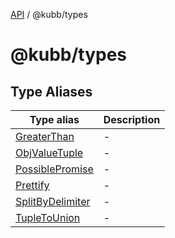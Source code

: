 [API](../../packages.md) / @kubb/types

# @kubb/types

## Type Aliases

| Type alias | Description |
| ------ | ------ |
| [GreaterThan](type-aliases/GreaterThan.md) | - |
| [ObjValueTuple](type-aliases/ObjValueTuple.md) | - |
| [PossiblePromise](type-aliases/PossiblePromise.md) | - |
| [Prettify](type-aliases/Prettify.md) | - |
| [SplitByDelimiter](type-aliases/SplitByDelimiter.md) | - |
| [TupleToUnion](type-aliases/TupleToUnion.md) | - |
